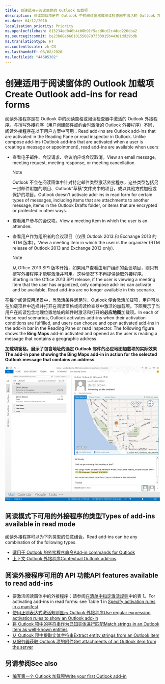 ```yaml
---
title: 创建适用于阅读窗体的 Outlook 加载项
description: 阅读加载项是在 Outlook 中的阅读窗格或阅读检查器中激活的 Outlook 加载项。
ms.date: 04/12/2018
localization_priority: Priority
ms.openlocfilehash: 815234ed046b4c00b91f5acd6cd2c4dcd226dba2
ms.sourcegitcommit: be23b68eb661015508797333915b44381dd29bdb
ms.translationtype: HT
ms.contentlocale: zh-CN
ms.lasthandoff: 06/08/2020
ms.locfileid: "44605302"
---
```

# <a name="create-outlook-add-ins-for-read-forms"></a><span data-ttu-id="381e9-103">创建适用于阅读窗体的 Outlook 加载项</span><span class="sxs-lookup"><span data-stu-id="381e9-103">Create Outlook add-ins for read forms</span></span>

<span data-ttu-id="381e9-p101">阅读外接程序是在 Outlook 中的阅读窗格或阅读检查器中激活的 Outlook 外接程序。与撰写外接程序（用户创建邮件或约会时激活的 Outlook 外接程序）不同，阅读外接程序在以下用户方案中可用：</span><span class="sxs-lookup"><span data-stu-id="381e9-p101">Read add-ins are Outlook add-ins that are activated in the Reading Pane or read inspector in Outlook. Unlike compose add-ins (Outlook add-ins that are activated when a user is creating a message or appointment), read add-ins are available when users:</span></span> 

- <span data-ttu-id="381e9-106">查看电子邮件、会议请求、会议响应或会议取消。</span><span class="sxs-lookup"><span data-stu-id="381e9-106">View an email message, meeting request, meeting response, or meeting cancellation.</span></span>

   > [!NOTE]
   > <span data-ttu-id="381e9-107">Outlook 不会在阅读窗体中针对特定邮件类型激活外接程序，这些类型包括另一封邮件附加的项目、Outlook“草稿”文件夹中的项目，或以其他方式加密或保护的项目。</span><span class="sxs-lookup"><span data-stu-id="381e9-107">Outlook doesn't activate add-ins in read form for certain types of messages, including items that are attachments to another message, items in the Outlook Drafts folder, or items that are encrypted or protected in other ways.</span></span>
    
- <span data-ttu-id="381e9-108">查看用户参与的会议项。</span><span class="sxs-lookup"><span data-stu-id="381e9-108">View a meeting item in which the user is an attendee.</span></span>
    
- <span data-ttu-id="381e9-109">查看用户作为组织者的会议项目（仅限 Outlook 2013 和 Exchange 2013 的 RTM 版本）。</span><span class="sxs-lookup"><span data-stu-id="381e9-109">View a meeting item in which the user is the organizer (RTM release of Outlook 2013 and Exchange 2013 only).</span></span>
    
   > [!NOTE]
   > <span data-ttu-id="381e9-p102">从 Office 2013 SP1 版本开始，如果用户查看由用户组织的会议项目，则只有撰写外接程序才能够激活并可用。这种情况下不再提供读取外接程序。</span><span class="sxs-lookup"><span data-stu-id="381e9-p102">Starting in the Office 2013 SP1 release, if the user is viewing a meeting item that the user has organized, only compose add-ins can activate and be available. Read add-ins are no longer available in this scenario.</span></span>


<span data-ttu-id="381e9-p103">在每个阅读应用场景中，当激活条件满足时，Outlook 便会激活加载项，用户可以在加载项栏中选择并打开在阅读窗格或阅读检查器中激活的加载项。下图展示了当用户在阅读包含地理位置地址的邮件时激活和打开的**必应地图**加载项。</span><span class="sxs-lookup"><span data-stu-id="381e9-p103">In each of these read scenarios, Outlook activates add-ins when their activation conditions are fulfilled, and users can choose and open activated add-ins in the add-in bar in the Reading Pane or read inspector. The following figure shows the **Bing Maps** add-in activated and opened as the user is reading a message that contains a geographic address.</span></span>


<span data-ttu-id="381e9-114">**加载项窗格，展示了包含地址的选定 Outlook 邮件的必应地图加载项的实际效果**</span><span class="sxs-lookup"><span data-stu-id="381e9-114">**The add-in pane showing the Bing Maps add-in in action for the selected Outlook message that contains an address**</span></span>

![Outlook 中的 Bing 地图邮件应用程序](../images/bing-maps-add-in.jpg)


## <a name="types-of-add-ins-available-in-read-mode"></a><span data-ttu-id="381e9-116">阅读模式下可用的外接程序的类型</span><span class="sxs-lookup"><span data-stu-id="381e9-116">Types of add-ins available in read mode</span></span>

<span data-ttu-id="381e9-117">阅读外接程序可以为下列类型的任意组合。</span><span class="sxs-lookup"><span data-stu-id="381e9-117">Read add-ins can be any combination of the following types.</span></span>

- [<span data-ttu-id="381e9-118">适用于 Outlook 的外接程序命令</span><span class="sxs-lookup"><span data-stu-id="381e9-118">Add-in commands for Outlook</span></span>](add-in-commands-for-outlook.md)   
- [<span data-ttu-id="381e9-119">上下文 Outlook 外接程序</span><span class="sxs-lookup"><span data-stu-id="381e9-119">Contextual Outlook add-ins</span></span>](contextual-outlook-add-ins.md)
    

## <a name="api-features-available-to-read-add-ins"></a><span data-ttu-id="381e9-120">阅读外接程序可用的 API 功能</span><span class="sxs-lookup"><span data-stu-id="381e9-120">API features available to read add-ins</span></span>

- <span data-ttu-id="381e9-121">要激活阅读窗体中的外接程序：请参阅[在清单中指定激活规则](activation-rules.md#specify-activation-rules-in-a-manifest)中的表 1。</span><span class="sxs-lookup"><span data-stu-id="381e9-121">For activating add-ins in read forms: see Table 1 in [Specify activation rules in a manifest](activation-rules.md#specify-activation-rules-in-a-manifest).</span></span>    
- [<span data-ttu-id="381e9-122">使用正则表达式激活规则显示 Outlook 外接程序</span><span class="sxs-lookup"><span data-stu-id="381e9-122">Use regular expression activation rules to show an Outlook add-in</span></span>](use-regular-expressions-to-show-an-outlook-add-in.md)    
- [<span data-ttu-id="381e9-123">将 Outlook 项中的字符串作为已知实体进行匹配</span><span class="sxs-lookup"><span data-stu-id="381e9-123">Match strings in an Outlook item as well-known entities</span></span>](match-strings-in-an-item-as-well-known-entities.md)    
- [<span data-ttu-id="381e9-124">从 Outlook 项中提取实体字符串</span><span class="sxs-lookup"><span data-stu-id="381e9-124">Extract entity strings from an Outlook item</span></span>](extract-entity-strings-from-an-item.md)   
- [<span data-ttu-id="381e9-125">从服务器获取 Outlook 项的附件</span><span class="sxs-lookup"><span data-stu-id="381e9-125">Get attachments of an Outlook item from the server</span></span>](get-attachments-of-an-outlook-item.md)
    

## <a name="see-also"></a><span data-ttu-id="381e9-126">另请参阅</span><span class="sxs-lookup"><span data-stu-id="381e9-126">See also</span></span>

- [<span data-ttu-id="381e9-127">编写第一个 Outlook 加载项</span><span class="sxs-lookup"><span data-stu-id="381e9-127">Write your first Outlook add-in</span></span>](../quickstarts/outlook-quickstart.md)

